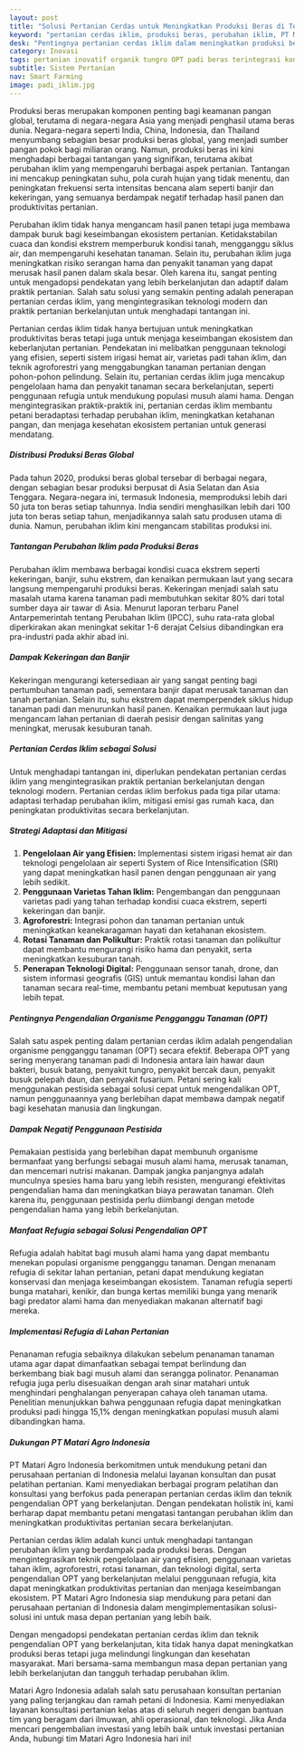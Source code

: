 ```yaml
---
layout: post
title: "Solusi Pertanian Cerdas untuk Meningkatkan Produksi Beras di Tengah Perubahan Iklim"
keyword: "pertanian cerdas iklim, produksi beras, perubahan iklim, PT Matari Agro Indonesia, solusi pertanian, agroekologi, pengendalian OPT, pusat pelatihan pertanian"
desk: "Pentingnya pertanian cerdas iklim dalam meningkatkan produksi beras di tengah tantangan perubahan iklim"
category: Inovasi
tags: pertanian inovatif organik tungro OPT padi beras terintegrasi konsultan ketahanan pangan
subtitle: Sistem Pertanian
nav: Smart Farming
image: padi_iklim.jpg
---
```


Produksi beras merupakan komponen penting bagi keamanan pangan global, terutama di negara-negara Asia yang menjadi penghasil utama beras dunia. Negara-negara seperti India, China, Indonesia, dan Thailand menyumbang sebagian besar produksi beras global, yang menjadi sumber pangan pokok bagi miliaran orang. Namun, produksi beras ini kini menghadapi berbagai tantangan yang signifikan, terutama akibat perubahan iklim yang mempengaruhi berbagai aspek pertanian. Tantangan ini mencakup peningkatan suhu, pola curah hujan yang tidak menentu, dan peningkatan frekuensi serta intensitas bencana alam seperti banjir dan kekeringan, yang semuanya berdampak negatif terhadap hasil panen dan produktivitas pertanian.

Perubahan iklim tidak hanya mengancam hasil panen tetapi juga membawa dampak buruk bagi keseimbangan ekosistem pertanian. Ketidakstabilan cuaca dan kondisi ekstrem memperburuk kondisi tanah, mengganggu siklus air, dan mempengaruhi kesehatan tanaman. Selain itu, perubahan iklim juga meningkatkan risiko serangan hama dan penyakit tanaman yang dapat merusak hasil panen dalam skala besar. Oleh karena itu, sangat penting untuk mengadopsi pendekatan yang lebih berkelanjutan dan adaptif dalam praktik pertanian. Salah satu solusi yang semakin penting adalah penerapan pertanian cerdas iklim, yang mengintegrasikan teknologi modern dan praktik pertanian berkelanjutan untuk menghadapi tantangan ini.

Pertanian cerdas iklim tidak hanya bertujuan untuk meningkatkan produktivitas beras tetapi juga untuk menjaga keseimbangan ekosistem dan keberlanjutan pertanian. Pendekatan ini melibatkan penggunaan teknologi yang efisien, seperti sistem irigasi hemat air, varietas padi tahan iklim, dan teknik agroforestri yang menggabungkan tanaman pertanian dengan pohon-pohon pelindung. Selain itu, pertanian cerdas iklim juga mencakup pengelolaan hama dan penyakit tanaman secara berkelanjutan, seperti penggunaan refugia untuk mendukung populasi musuh alami hama. Dengan mengintegrasikan praktik-praktik ini, pertanian cerdas iklim membantu petani beradaptasi terhadap perubahan iklim, meningkatkan ketahanan pangan, dan menjaga kesehatan ekosistem pertanian untuk generasi mendatang.

##### Distribusi Produksi Beras Global

Pada tahun 2020, produksi beras global tersebar di berbagai negara, dengan sebagian besar produksi berpusat di Asia Selatan dan Asia Tenggara. Negara-negara ini, termasuk Indonesia, memproduksi lebih dari 50 juta ton beras setiap tahunnya. India sendiri menghasilkan lebih dari 100 juta ton beras setiap tahun, menjadikannya salah satu produsen utama di dunia. Namun, perubahan iklim kini mengancam stabilitas produksi ini.

##### Tantangan Perubahan Iklim pada Produksi Beras

Perubahan iklim membawa berbagai kondisi cuaca ekstrem seperti kekeringan, banjir, suhu ekstrem, dan kenaikan permukaan laut yang secara langsung mempengaruhi produksi beras. Kekeringan menjadi salah satu masalah utama karena tanaman padi membutuhkan sekitar 80% dari total sumber daya air tawar di Asia. Menurut laporan terbaru Panel Antarpemerintah tentang Perubahan Iklim (IPCC), suhu rata-rata global diperkirakan akan meningkat sekitar 1-6 derajat Celsius dibandingkan era pra-industri pada akhir abad ini. 

##### Dampak Kekeringan dan Banjir

Kekeringan mengurangi ketersediaan air yang sangat penting bagi pertumbuhan tanaman padi, sementara banjir dapat merusak tanaman dan tanah pertanian. Selain itu, suhu ekstrem dapat memperpendek siklus hidup tanaman padi dan menurunkan hasil panen. Kenaikan permukaan laut juga mengancam lahan pertanian di daerah pesisir dengan salinitas yang meningkat, merusak kesuburan tanah.

##### Pertanian Cerdas Iklim sebagai Solusi

Untuk menghadapi tantangan ini, diperlukan pendekatan pertanian cerdas iklim yang mengintegrasikan praktik pertanian berkelanjutan dengan teknologi modern. Pertanian cerdas iklim berfokus pada tiga pilar utama: adaptasi terhadap perubahan iklim, mitigasi emisi gas rumah kaca, dan peningkatan produktivitas secara berkelanjutan.

##### Strategi Adaptasi dan Mitigasi

1. **Pengelolaan Air yang Efisien:** Implementasi sistem irigasi hemat air dan teknologi pengelolaan air seperti System of Rice Intensification (SRI) yang dapat meningkatkan hasil panen dengan penggunaan air yang lebih sedikit.
2. **Penggunaan Varietas Tahan Iklim:** Pengembangan dan penggunaan varietas padi yang tahan terhadap kondisi cuaca ekstrem, seperti kekeringan dan banjir.
3. **Agroforestri:** Integrasi pohon dan tanaman pertanian untuk meningkatkan keanekaragaman hayati dan ketahanan ekosistem.
4. **Rotasi Tanaman dan Polikultur:** Praktik rotasi tanaman dan polikultur dapat membantu mengurangi risiko hama dan penyakit, serta meningkatkan kesuburan tanah.
5. **Penerapan Teknologi Digital:** Penggunaan sensor tanah, drone, dan sistem informasi geografis (GIS) untuk memantau kondisi lahan dan tanaman secara real-time, membantu petani membuat keputusan yang lebih tepat.

##### Pentingnya Pengendalian Organisme Pengganggu Tanaman (OPT)

Salah satu aspek penting dalam pertanian cerdas iklim adalah pengendalian organisme pengganggu tanaman (OPT) secara efektif. Beberapa OPT yang sering menyerang tanaman padi di Indonesia antara lain hawar daun bakteri, busuk batang, penyakit tungro, penyakit bercak daun, penyakit busuk pelepah daun, dan penyakit fusarium. Petani sering kali menggunakan pestisida sebagai solusi cepat untuk mengendalikan OPT, namun penggunaannya yang berlebihan dapat membawa dampak negatif bagi kesehatan manusia dan lingkungan.

##### Dampak Negatif Penggunaan Pestisida

Pemakaian pestisida yang berlebihan dapat membunuh organisme bermanfaat yang berfungsi sebagai musuh alami hama, merusak tanaman, dan mencemari nutrisi makanan. Dampak jangka panjangnya adalah munculnya spesies hama baru yang lebih resisten, mengurangi efektivitas pengendalian hama dan meningkatkan biaya perawatan tanaman. Oleh karena itu, penggunaan pestisida perlu diimbangi dengan metode pengendalian hama yang lebih berkelanjutan.

##### Manfaat Refugia sebagai Solusi Pengendalian OPT

Refugia adalah habitat bagi musuh alami hama yang dapat membantu menekan populasi organisme pengganggu tanaman. Dengan menanam refugia di sekitar lahan pertanian, petani dapat mendukung kegiatan konservasi dan menjaga keseimbangan ekosistem. Tanaman refugia seperti bunga matahari, kenikir, dan bunga kertas memiliki bunga yang menarik bagi predator alami hama dan menyediakan makanan alternatif bagi mereka.

##### Implementasi Refugia di Lahan Pertanian

Penanaman refugia sebaiknya dilakukan sebelum penanaman tanaman utama agar dapat dimanfaatkan sebagai tempat berlindung dan berkembang biak bagi musuh alami dan serangga polinator. Penanaman refugia juga perlu disesuaikan dengan arah sinar matahari untuk menghindari penghalangan penyerapan cahaya oleh tanaman utama. Penelitian menunjukkan bahwa penggunaan refugia dapat meningkatkan produksi padi hingga 15,1% dengan meningkatkan populasi musuh alami dibandingkan hama.

##### Dukungan PT Matari Agro Indonesia

PT Matari Agro Indonesia berkomitmen untuk mendukung petani dan perusahaan pertanian di Indonesia melalui layanan konsultan dan pusat pelatihan pertanian. Kami menyediakan berbagai program pelatihan dan konsultasi yang berfokus pada penerapan pertanian cerdas iklim dan teknik pengendalian OPT yang berkelanjutan. Dengan pendekatan holistik ini, kami berharap dapat membantu petani mengatasi tantangan perubahan iklim dan meningkatkan produktivitas pertanian secara berkelanjutan.

Pertanian cerdas iklim adalah kunci untuk menghadapi tantangan perubahan iklim yang berdampak pada produksi beras. Dengan mengintegrasikan teknik pengelolaan air yang efisien, penggunaan varietas tahan iklim, agroforestri, rotasi tanaman, dan teknologi digital, serta pengendalian OPT yang berkelanjutan melalui penggunaan refugia, kita dapat meningkatkan produktivitas pertanian dan menjaga keseimbangan ekosistem. PT Matari Agro Indonesia siap mendukung para petani dan perusahaan pertanian di Indonesia dalam mengimplementasikan solusi-solusi ini untuk masa depan pertanian yang lebih baik.

Dengan mengadopsi pendekatan pertanian cerdas iklim dan teknik pengendalian OPT yang berkelanjutan, kita tidak hanya dapat meningkatkan produksi beras tetapi juga melindungi lingkungan dan kesehatan masyarakat. Mari bersama-sama membangun masa depan pertanian yang lebih berkelanjutan dan tangguh terhadap perubahan iklim.

Matari Agro Indonesia adalah salah satu perusahaan konsultan pertanian yang paling terjangkau dan ramah petani di Indonesia. Kami menyediakan layanan konsultasi pertanian kelas atas di seluruh negeri dengan bantuan tim yang beragam dari ilmuwan, ahli operasional, dan teknologi. Jika Anda mencari pengembalian investasi yang lebih baik untuk investasi pertanian Anda, hubungi tim Matari Agro Indonesia hari ini!

